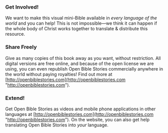 ### Get Involved!

We want to make this visual mini-Bible available in *every language of
the world* and you can help! This is not impossible—we think it can
happen if the whole body of Christ works together to translate &
distribute this resource.

### Share Freely

Give as many copies of this book away as you want, without restriction.
All digital versions are free online, and because of the open license we
are using, you can even republish Open Bible Stories commercially
anywhere in the world without paying royalties! Find out more at
[http://openbiblestories.com](http://openbiblestories.com "http://openbiblestories.com").

### Extend!

Get Open Bible Stories as videos and mobile phone applications in other
languages at
[http://openbiblestories.com](http://openbiblestories.com "http://openbiblestories.com").
On the website, you can also get help translating Open Bible Stories
into *your* language.

